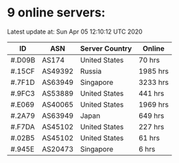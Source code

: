 # 9 online servers:

Latest update at: Sun Apr 05 12:10:12 UTC 2020

| ID | ASN | Server Country | Online |
| -- | --- | -------------- | ------ |
| #.D09B | AS174 | United States | 70 hrs |
| #.15CF | AS49392 | Russia | 1985 hrs |
| #.7F1D | AS63949 | Singapore | 3233 hrs |
| #.9FC3 | AS53889 | United States | 441 hrs |
| #.E069 | AS40065 | United States | 1969 hrs |
| #.2A79 | AS63949 | Japan | 649 hrs |
| #.F7DA | AS45102 | United States | 227 hrs |
| #.02B5 | AS45102 | United States | 61 hrs |
| #.945E | AS20473 | Singapore | 6 hrs |

